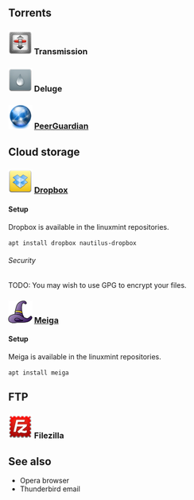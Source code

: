 ## Torrents ##

### ![Transmission][img-transmission] Transmission ###

### ![Deluge][img-deluge] Deluge ###

### ![PeerGuardian][img-pgl] [PeerGuardian][pgl-homepage] ###

## Cloud storage ##

### ![Dropbox][img-dropbox] [Dropbox][dropbox-homepage] ###

#### Setup ####

Dropbox is available in the linuxmint repositories.

`apt install dropbox nautilus-dropbox`

###### Security ######
TODO: You may wish to use GPG to encrypt your files.

### ![Meiga][img-meiga] [Meiga][meiga-homepage] ###

#### Setup ####

Meiga is available in the linuxmint repositories.

`apt install meiga`

## FTP ##

### ![Filezilla][img-filezilla] Filezilla ###

## See also ##
* Opera browser
* Thunderbird email

[dropbox-homepage]: https://www.dropbox.com
[meiga-homepage]: http://meiga.igalia.com/
[pgl-homepage]: http://moblock-deb.sourceforge.net/

[img-deluge]: deluge.png "Deluge"
[img-dropbox]: dropbox.png "Dropbox"
[img-filezilla]: filezilla.png "Filezilla"
[img-meiga]: meiga.png "Meiga"
[img-pgl]: pgl-gui.png "PeerGuardian"
[img-transmission]: transmission.png "Transmission"